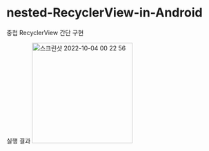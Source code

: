 # nested-RecyclerView-in-Android
중첩 RecyclerView 간단 구현

실행 결과
<img width="233" alt="스크린샷 2022-10-04 00 22 56" src="https://user-images.githubusercontent.com/55117867/193739148-d4f694c5-ea98-44a9-a2f8-45b06205cdf6.png">
